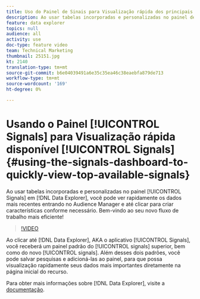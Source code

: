 ```yaml
---
title: Uso do Painel de Sinais para Visualização rápida dos principais sinais disponíveis
description: Ao usar tabelas incorporadas e personalizadas no painel de Sinais na Data Explorer, você pode ver rapidamente os dados mais recentes entrando no Audience Manager e até clicar para criar características conforme necessário. Bem-vindo ao seu novo fluxo de trabalho mais eficiente!
feature: data explorer
topics: null
audience: all
activity: use
doc-type: feature video
team: Technical Marketing
thumbnail: 25151.jpg
kt: 2140
translation-type: tm+mt
source-git-commit: b6e04039491a6e35c35ea46c38eaebfa879de713
workflow-type: tm+mt
source-wordcount: '169'
ht-degree: 0%

---
```



# Usando o Painel [!UICONTROL Signals] para Visualização rápida disponível [!UICONTROL Signals] {#using-the-signals-dashboard-to-quickly-view-top-available-signals}

Ao usar tabelas incorporadas e personalizadas no painel [!UICONTROL Signals] em [!DNL Data Explorer], você pode ver rapidamente os dados mais recentes entrando no Audience Manager e até clicar para criar características conforme necessário. Bem-vindo ao seu novo fluxo de trabalho mais eficiente!

>[!VIDEO](https://video.tv.adobe.com/v/25151/?quality=12)

Ao clicar até [!DNL Data Explorer], AKA o aplicativo [!UICONTROL Signals], você receberá um painel padrão do [!UICONTROL signals] superior, bem como do novo [!UICONTROL signals]. Além desses dois padrões, você pode salvar pesquisas e adicioná-las ao painel, para que possa visualização rapidamente seus dados mais importantes diretamente na página inicial do recurso.

Para obter mais informações sobre [!DNL Data Explorer], visite a [documentação](https://experiencecloud.adobe.com/resources/help/en_US/aam/data-explorer.html).